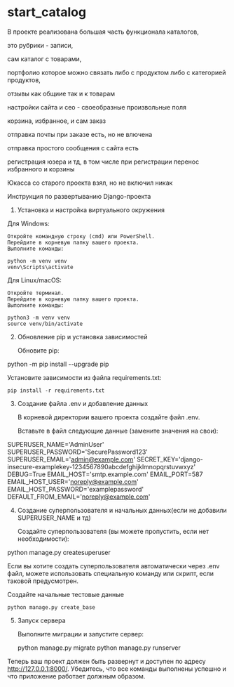 # start_catalog

В проекте реализована большая часть функционала каталогов,

это рубрики - записи,

сам каталог с товарами,

портфолио которое можно связать либо с продуктом либо с категорией продуктов,

отзывы как общиие так и к товарам

настройки сайта и сео - своеобразные произвольные поля

корзина, избранное, и сам заказ

отправка почты при заказе есть, но не влючена

отправка простого сообщения с сайта есть

регистрация юзера и тд, в том числе при регистрации перенос избранного и корзины

Юкасса со старого проекта взял, но не включил никак


Инструкция по развертыванию Django-проекта
1. Установка и настройка виртуального окружения

Для Windows:

    Откройте командную строку (cmd) или PowerShell.
    Перейдите в корневую папку вашего проекта.
    Выполните команды:

    python -m venv venv
    venv\Scripts\activate

Для Linux/macOS:

    Откройте терминал.
    Перейдите в корневую папку вашего проекта.
    Выполните команды:

    python3 -m venv venv
    source venv/bin/activate

2. Обновление pip и установка зависимостей

    Обновите pip:

python -m pip install --upgrade pip

Установите зависимости из файла requirements.txt:

    pip install -r requirements.txt

3. Создание файла .env и добавление данных

    В корневой директории вашего проекта создайте файл .env.

    Вставьте в файл следующие данные (замените значения на свои):

SUPERUSER_NAME='AdminUser'
SUPERUSER_PASSWORD='SecurePassword123'
SUPERUSER_EMAIL='admin@example.com'
SECRET_KEY='django-insecure-examplekey-1234567890abcdefghijklmnopqrstuvwxyz'
DEBUG=True
EMAIL_HOST='smtp.example.com'
EMAIL_PORT=587
EMAIL_HOST_USER='noreply@example.com'
EMAIL_HOST_PASSWORD='examplepassword'
DEFAULT_FROM_EMAIL='noreply@example.com'


4. Создание суперпользователя и начальных данных(если не добавили SUPERUSER_NAME и тд)

    Создайте суперпользователя (вы можете пропустить, если нет необходимости):

python manage.py createsuperuser

Если вы хотите создать суперпользователя автоматически через .env файл, можете использовать специальную команду или скрипт, если таковой предусмотрен.

Создайте начальные тестовые данные

    python manage.py create_base

5. Запуск сервера

    Выполните миграции и запустите сервер:

    python manage.py migrate
    python manage.py runserver

Теперь ваш проект должен быть развернут и доступен по адресу http://127.0.0.1:8000/. Убедитесь, что все команды выполнены успешно и что приложение работает должным образом.

